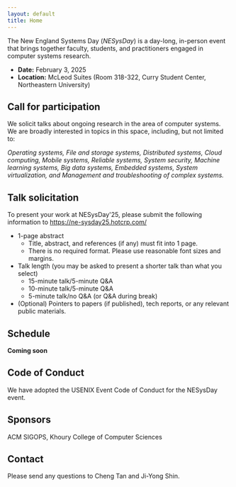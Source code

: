 ```yaml
---
layout: default
title: Home
---
```



The New England Systems Day (_NESysDay_) is a day-long, in-person event that brings together faculty, students, and practitioners engaged in computer systems research.
- **Date:** February 3, 2025
- **Location:** McLeod Suites (Room 318-322, <a href="https://maps.app.goo.gl/MoVdbvNFhbsomJRaA" style="text-decoration: none;">Curry Student Center</a>, Northeastern University)  


## Call for participation
We solicit talks about ongoing research in the area of computer systems. We are
broadly interested in topics in this space, including, but not limited to:

_Operating systems,
File and storage systems,
Distributed systems,
Cloud computing,
Mobile systems,
Reliable systems,
System security,
Machine learning systems,
Big data systems,
Embedded systems,
System virtualization,
and Management and troubleshooting of complex systems._

## Talk solicitation

To present your work at NESysDay'25, please submit the following information to
<a href="https://ne-sysday25.hotcrp.com/" style="text-decoration: none;">https://ne-sysday25.hotcrp.com/</a>
- 1-page abstract
  - Title, abstract, and references (if any) must fit into 1 page.
  - There is no required format. Please use reasonable font sizes and margins.
- Talk length (you may be asked to present a shorter talk than what you select)
  - 15-minute talk/5-minute Q&A
  - 10-minute talk/5-minute Q&A
  - 5-minute talk/no Q&A (or Q&A during break)
- (Optional) Pointers to papers (if published), tech reports, or any relevant public materials.


## Schedule

**Coming soon**

<!-- | Time       |Speaker|    Topic            |
|------------|----------------------|-----------------------|
| 9:00 AM    | Registration         | -                     |
| 10:00 AM   | Opening Keynote      | Prof. John Doe        |
| 11:30 AM   | Research Presentation | Dr. Jane Smith       |
| 12:30 PM   | Lunch Break          | -                     |
| 2:00 PM    | Panel Discussion     | Various Speakers      |
| 5:00 PM    | Closing Remarks      | Prof. Alice Wang      | -->


## Code of Conduct

We have adopted the <a href="https://www.usenix.org/conferences/coc" style="text-decoration: none;">USENIX Event Code of Conduct</a> for the NESysDay event.

## Sponsors
ACM SIGOPS, Khoury College of Computer Sciences



## Contact
Please send any questions to <a href="mailto:c.tan@northeastern.edu" style="text-decoration: none;">Cheng Tan</a> and <a href="mailto:j.shin@northeastern.edu" style="text-decoration: none;">Ji-Yong Shin</a>.
